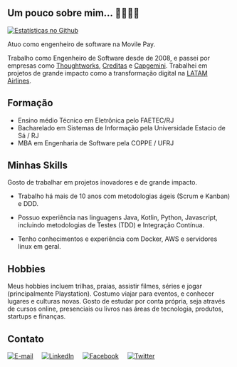 ## Um pouco sobre mim... 👋🏿👨🏿

[![Estatísticas no Github](https://github-readme-stats.vercel.app/api?username=diegoferreirarj)](https://github.com/diegoferreirarj/github-readme-stats)


Atuo como engenheiro de software na Movile Pay.

Trabalho como Engenheiro de Software desde de 2008, e passei por empresas como [Thoughtworks](https://www.thoughtworks.com/pt), [Creditas](https://www.creditas.com) e [Capgemini](https://www.capgemini.com/br-pt/). Trabalhei em projetos de grande impacto como a transformação digital na [LATAM Airlines](https://www.thoughtworks.com/pt/clients/latam).

## Formação
* Ensino médio Técnico em Eletrônica pelo FAETEC/RJ
* Bacharelado em Sistemas de Informação pela Universidade Estacio de Sá / RJ
* MBA em Engenharia de Software pela COPPE / UFRJ


## Minhas Skills

Gosto de trabalhar em projetos inovadores e de grande impacto. 
 
* Trabalho há mais de 10 anos com metodologias ágeis (Scrum e Kanban) e DDD.

* Possuo experiência nas linguagens Java, Kotlin, Python, Javascript, incluindo metodologias de Testes (TDD) e Integração Contínua. 
 
* Tenho conhecimentos e experiência com Docker, AWS e servidores linux em geral.


## Hobbies

Meus hobbies incluem trilhas, praias, assistir filmes, séries e jogar (principalmente Playstation). Costumo viajar para eventos, e conhecer lugares e culturas novas. Gosto de estudar por conta própria, seja através de cursos online, presenciais ou livros nas áreas de tecnologia, produtos, startups e finanças.


## Contato

[![E-mail](https://github.com/ramonsilvanet/diegoferreirarj/blob/master/email.png)](mailto:diegoferreirajava@gmail.com)&nbsp;&nbsp;&nbsp;&nbsp;
[![LinkedIn](https://github.com/ramonsilvanet/diegoferreirarj/blob/master/linkedin.png)](https://www.linkedin.com/in/diegoferreirarj)&nbsp;&nbsp;&nbsp;&nbsp;
[![Facebook](https://github.com/ramonsilvanet/diegoferreirarj/blob/master/facebook.png)](http://www.facebook.com/diegosantosferreira)&nbsp;&nbsp;&nbsp;&nbsp;
[![Twitter](https://github.com/ramonsilvanet/diegoferreirarj/blob/master/twitter-2.png)](https://twitter.com/diegoferreirarj)

<!--
**diegoferreirarj/diegoferreirarj** is a ✨ _special_ ✨ repository because its `README.md` (this file) appears on your GitHub profile.

Here are some ideas to get you started:

- 🔭 I’m currently working on ...
- 🌱 I’m currently learning ...
- 👯 I’m looking to collaborate on ...
- 🤔 I’m looking for help with ...
- 💬 Ask me about ...
- 📫 How to reach me: ...
- 😄 Pronouns: ...
- ⚡ Fun fact: ...
-->

